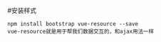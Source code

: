 #安装样式
```angular2html
npm install bootstrap vue-resource --save
vue-resource就是用于帮我们数据交互的，和ajax用法一样
```


